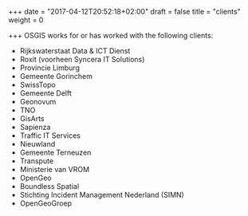 +++
date = "2017-04-12T20:52:18+02:00"
draft = false
title = "clients"
weight = 0

+++
OSGIS works for or has worked with the following clients:

* Rijkswaterstaat Data & ICT Dienst
* Roxit (voorheen Syncera IT Solutions)
* Provincie Limburg
* Gemeente Gorinchem
* SwissTopo
* Gemeente Delft
* Geonovum
* TNO
* GisArts
* Sapienza
* Traffic IT Services
* Nieuwland
* Gemeente Terneuzen
* Transpute
* Ministerie van VROM
* OpenGeo
* Boundless Spatial
* Stichting Incident Management Nederland (SIMN)
* OpenGeoGroep
